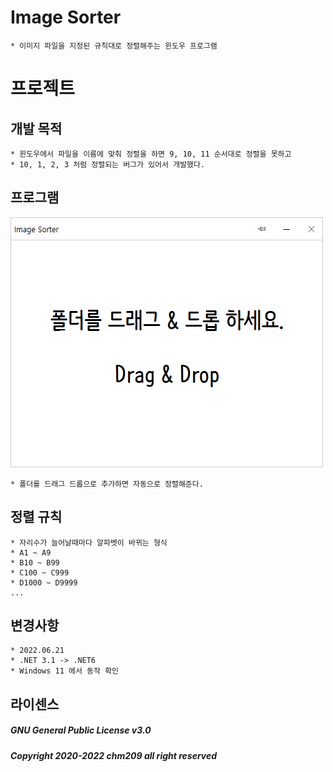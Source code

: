 # Image Sorter

```
* 이미지 파일을 지정된 규칙대로 정렬해주는 윈도우 프로그램
```

# 프로젝트

## 개발 목적
```
* 윈도우에서 파일을 이름에 맞춰 정렬을 하면 9, 10, 11 순서대로 정렬을 못하고
* 10, 1, 2, 3 처럼 정렬되는 버그가 있어서 개발했다.
```

## 프로그램

![Image sorter](assets/images/Image_sorter.png)

```
* 폴더를 드래그 드롭으로 추가하면 자동으로 정렬해준다.
```

## 정렬 규칙

```
* 자리수가 늘어날때마다 알파벳이 바뀌는 형식
* A1 ~ A9
* B10 ~ B99
* C100 ~ C999
* D1000 ~ D9999
...
```

## 변경사항

```
* 2022.06.21
* .NET 3.1 -> .NET6
* Windows 11 에서 동작 확인
```

## 라이센스

##### GNU General Public License v3.0

##### Copyright 2020-2022 chm209 all right reserved
